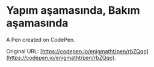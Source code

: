 # Yapım aşamasında, Bakım aşamasında

A Pen created on CodePen.

Original URL: [https://codepen.io/enigmatht/pen/rbZQqo](https://codepen.io/enigmatht/pen/rbZQqo).

